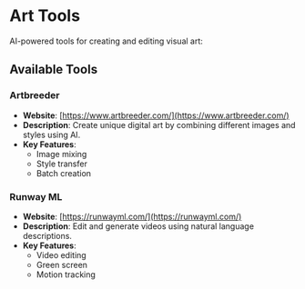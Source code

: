# Art Tools

AI-powered tools for creating and editing visual art:

## Available Tools

### Artbreeder
- **Website**: [https://www.artbreeder.com/](https://www.artbreeder.com/)
- **Description**: Create unique digital art by combining different images and styles using AI.
- **Key Features**:
  - Image mixing
  - Style transfer
  - Batch creation

### Runway ML
- **Website**: [https://runwayml.com/](https://runwayml.com/)
- **Description**: Edit and generate videos using natural language descriptions.
- **Key Features**:
  - Video editing
  - Green screen
  - Motion tracking
